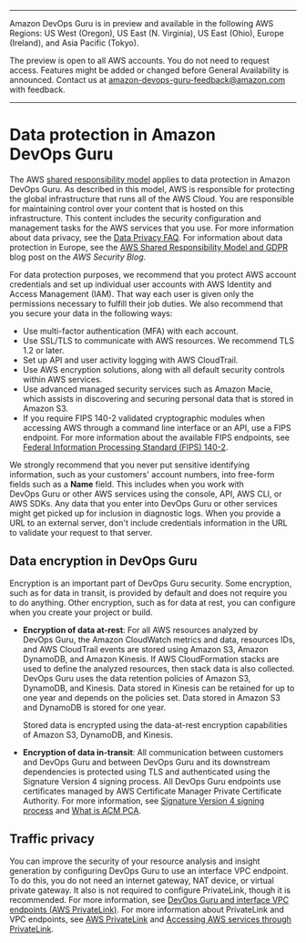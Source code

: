 --------

Amazon DevOps Guru is in preview and available in the following AWS Regions: US West \(Oregon\), US East \(N\. Virginia\), US East \(Ohio\), Europe \(Ireland\), and Asia Pacific \(Tokyo\)\.

The preview is open to all AWS accounts\. You do not need to request access\. Features might be added or changed before General Availability is announced\. Contact us at [amazon\-devops\-guru\-feedback@amazon\.com](mailto:amazon-devops-guru-feedback@amazon.com) with feedback\.

--------

# Data protection in Amazon DevOps Guru<a name="data-protection"></a>

The AWS [shared responsibility model](http://aws.amazon.com/compliance/shared-responsibility-model/) applies to data protection in Amazon DevOps Guru\. As described in this model, AWS is responsible for protecting the global infrastructure that runs all of the AWS Cloud\. You are responsible for maintaining control over your content that is hosted on this infrastructure\. This content includes the security configuration and management tasks for the AWS services that you use\. For more information about data privacy, see the [Data Privacy FAQ](http://aws.amazon.com/compliance/data-privacy-faq)\. For information about data protection in Europe, see the [AWS Shared Responsibility Model and GDPR](http://aws.amazon.com/blogs/security/the-aws-shared-responsibility-model-and-gdpr/) blog post on the *AWS Security Blog*\.

For data protection purposes, we recommend that you protect AWS account credentials and set up individual user accounts with AWS Identity and Access Management \(IAM\)\. That way each user is given only the permissions necessary to fulfill their job duties\. We also recommend that you secure your data in the following ways:
+ Use multi\-factor authentication \(MFA\) with each account\.
+ Use SSL/TLS to communicate with AWS resources\. We recommend TLS 1\.2 or later\.
+ Set up API and user activity logging with AWS CloudTrail\.
+ Use AWS encryption solutions, along with all default security controls within AWS services\.
+ Use advanced managed security services such as Amazon Macie, which assists in discovering and securing personal data that is stored in Amazon S3\.
+ If you require FIPS 140\-2 validated cryptographic modules when accessing AWS through a command line interface or an API, use a FIPS endpoint\. For more information about the available FIPS endpoints, see [Federal Information Processing Standard \(FIPS\) 140\-2](http://aws.amazon.com/compliance/fips/)\.

We strongly recommend that you never put sensitive identifying information, such as your customers' account numbers, into free\-form fields such as a **Name** field\. This includes when you work with DevOps Guru or other AWS services using the console, API, AWS CLI, or AWS SDKs\. Any data that you enter into DevOps Guru or other services might get picked up for inclusion in diagnostic logs\. When you provide a URL to an external server, don't include credentials information in the URL to validate your request to that server\.

## Data encryption in DevOps Guru<a name="security-encryption"></a>

Encryption is an important part of DevOps Guru security\. Some encryption, such as for data in transit, is provided by default and does not require you to do anything\. Other encryption, such as for data at rest, you can configure when you create your project or build\. 
+ **Encryption of data at\-rest**: For all AWS resources analyzed by DevOps Guru, the Amazon CloudWatch metrics and data, resources IDs, and AWS CloudTrail events are stored using Amazon S3, Amazon DynamoDB, and Amazon Kinesis\. If AWS CloudFormation stacks are used to define the analyzed resources, then stack data is also collected\. DevOps Guru uses the data retention policies of Amazon S3, DynamoDB, and Kinesis\. Data stored in Kinesis can be retained for up to one year and depends on the policies set\. Data stored in Amazon S3 and DynamoDB is stored for one year\. 

  Stored data is encrypted using the data\-at\-rest encryption capabilities of Amazon S3, DynamoDB, and Kinesis\. 
+  **Encryption of data in\-transit**: All communication between customers and DevOps Guru and between DevOps Guru and its downstream dependencies is protected using TLS and authenticated using the Signature Version 4 signing process\. All DevOps Guru endpoints use certificates managed by AWS Certificate Manager Private Certificate Authority\. For more information, see [Signature Version 4 signing process](https://docs.aws.amazon.com/general/latest/gr/signature-version-4.html) and [What is ACM PCA](https://docs.aws.amazon.com/acm-pca/latest/userguide/)\. 

## Traffic privacy<a name="security-traffic-privacy"></a>

 You can improve the security of your resource analysis and insight generation by configuring DevOps Guru to use an interface VPC endpoint\. To do this, you do not need an internet gateway, NAT device, or virtual private gateway\. It also is not required to configure PrivateLink, though it is recommended\. For more information, see [DevOps Guru and interface VPC endpoints \(AWS PrivateLink\)](vpc-interface-endpoints.md)\. For more information about PrivateLink and VPC endpoints, see [AWS PrivateLink](https://aws.amazon.com/privatelink/) and [Accessing AWS services through PrivateLink](https://docs.aws.amazon.com/vpc/latest/userguide/VPC_Introduction.html#what-is-privatelink)\. 
